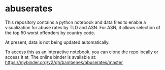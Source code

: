 # abuserates

This repository contains a python notebook and data files to enable a visualization for abuse rates by TLD and ASN. For ASN, it allows selection of the top 50 worst offenders by country code.

At present, data is not being updated automatically.

To access this as an interactive notebook, you can clone the repo locally or access it at: The online binder is available at: https://mybinder.org/v2/gh/bambenek/abuserates/master
